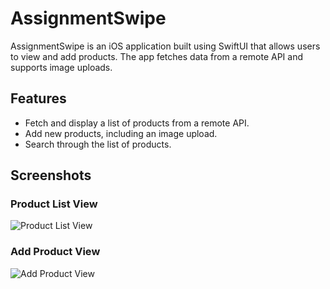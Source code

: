 # AssignmentSwipe

AssignmentSwipe is an iOS application built using SwiftUI that allows users to view and add products. The app fetches data from a remote API and supports image uploads.

## Features

- Fetch and display a list of products from a remote API.
- Add new products, including an image upload.
- Search through the list of products.


## Screenshots

### Product List View
![Product List View](path_to_your_product_list_view_screenshot)

### Add Product View
![Add Product View](path_to_your_add_product_view_screenshot)
